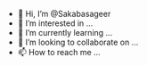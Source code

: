 - 👋 Hi, I’m @Sakabasageer
- 👀 I’m interested in ...
- 🌱 I’m currently learning ...
- 💞️ I’m looking to collaborate on ...
- 📫 How to reach me ...

<!---
Sakabasageer/Sakabasageer is a ✨ special ✨ repository because its `README.md` (this file) appears on your GitHub profile.
You can click the Preview link to take a look at your changes.
--->
